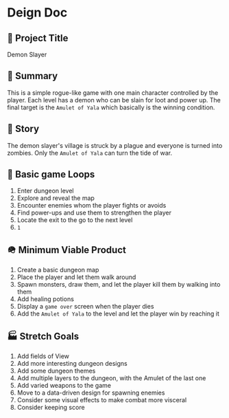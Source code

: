 # Deign Doc

## 🥇 Project Title
Demon Slayer

## 🥡 Summary
This is a simple rogue-like game with one main character controlled by the player. Each level has a demon who can be slain for loot and power up. The final target is the `Amulet of Yala` which basically is the winning condition.

## 🍁 Story
The demon slayer's village is struck by a plague and everyone is turned into zombies. Only the `Amulet of Yala` can turn the tide of war. 

## 🔬 Basic game Loops
1. Enter dungeon level
2. Explore and reveal the map
3. Encounter enemies whom the player fights or avoids
4. Find power-ups and use them to strengthen the player
5. Locate the exit to the go to the next level
6. `1`

## 🪖 Minimum Viable Product
1. Create a basic dungeon map
2. Place the player and let them walk around
3. Spawn monsters, draw them, and let the player kill them by walking into them
4. Add healing potions
5. Display a `game over` screen when the player dies
6. Add the `Amulet of Yala` to the level and let the player win by reaching it

## 🏭 Stretch Goals
1. Add fields of View
2. Add more interesting dungeon designs
3. Add some dungeon themes
4. Add multiple layers to the dungeon, with the Amulet of the last one
5. Add varied weapons to the game
6. Move to a data-driven design for spawning enemies
7. Consider some visual effects to make combat more visceral
8. Consider keeping score
